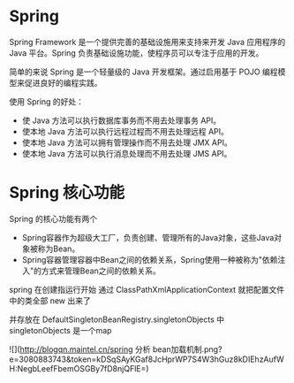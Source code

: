 # Spring

Spring Framework 是一个提供完善的基础设施用来支持来开发 Java 应用程序的 Java 平台。Spring 负责基础设施功能，使程序员可以专注于应用的开发。

简单的来说 Spring 是一个轻量级的 Java 开发框架。通过启用基于 POJO 编程模型来促进良好的编程实践。

使用 Spring 的好处：

- 使 Java 方法可以执行数据库事务而不用去处理事务 API。
- 使本地 Java 方法可以执行远程过程而不用去处理远程 API。
- 使本地 Java 方法可以拥有管理操作而不用去处理 JMX API。
- 使本地 Java 方法可以执行消息处理而不用去处理 JMS API。

# Spring 核心功能

Spring 的核心功能有两个

- Spring容器作为超级大工厂，负责创建、管理所有的Java对象，这些Java对象被称为Bean。
- Spring容器管理容器中Bean之间的依赖关系，Spring使用一种被称为"依赖注入"的方式来管理Bean之间的依赖关系。





spring 在创建指运行开始 通过 ClassPathXmlApplicationContext 就把配置文件中的类全部 new 出来了

并存放在 DefaultSingletonBeanRegistry.singletonObjects 中  singletonObjects 是一个map

![](http://blogqn.maintel.cn/spring 分析 bean加载机制.png?e=3080883743&token=kDSqSAyKGaf8JcHprWP7S4W3hGuz8kDIEhzAufWH:NegbLeefFbemOSGBy7fD8njQFlE=)